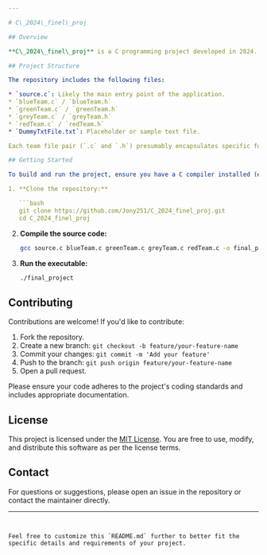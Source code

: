 ```yaml
---

# C\_2024\_finel\_proj

## Overview

**C\_2024\_finel\_proj** is a C programming project developed in 2024. The repository contains multiple source and header files, each corresponding to different "teams" (e.g., `blueTeam.c`, `greenTeam.c`, etc.), suggesting a modular design possibly representing various components or functionalities within the project.

## Project Structure

The repository includes the following files:

* `source.c`: Likely the main entry point of the application.
* `blueTeam.c` / `blueTeam.h`
* `greenTeam.c` / `greenTeam.h`
* `greyTeam.c` / `greyTeam.h`
* `redTeam.c` / `redTeam.h`
* `DummyTxtFile.txt`: Placeholder or sample text file.

Each team file pair (`.c` and `.h`) presumably encapsulates specific functionalities or modules within the project.

## Getting Started

To build and run the project, ensure you have a C compiler installed (e.g., `gcc`). Follow the steps below:

1. **Clone the repository:**

   ```bash
   git clone https://github.com/Jony251/C_2024_finel_proj.git
   cd C_2024_finel_proj
   ```

2. **Compile the source code:**

   ```bash
   gcc source.c blueTeam.c greenTeam.c greyTeam.c redTeam.c -o final_project
   ```

3. **Run the executable:**

   ```bash
   ./final_project
   ```

## Contributing

Contributions are welcome! If you'd like to contribute:

1. Fork the repository.
2. Create a new branch: `git checkout -b feature/your-feature-name`
3. Commit your changes: `git commit -m 'Add your feature'`
4. Push to the branch: `git push origin feature/your-feature-name`
5. Open a pull request.

Please ensure your code adheres to the project's coding standards and includes appropriate documentation.

## License

This project is licensed under the [MIT License](LICENSE). You are free to use, modify, and distribute this software as per the license terms.

## Contact

For questions or suggestions, please open an issue in the repository or contact the maintainer directly.

---
```


Feel free to customize this `README.md` further to better fit the specific details and requirements of your project.
